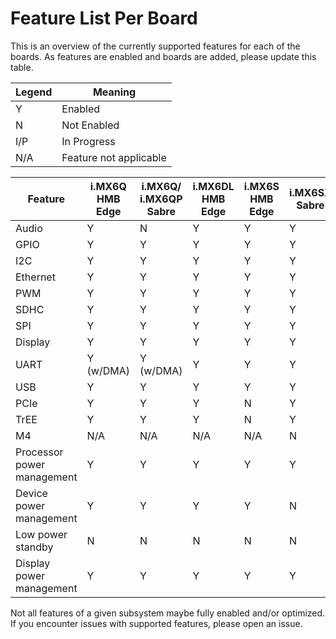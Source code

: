 Feature List Per Board
=======

This is an overview of the currently supported features for each of the boards.  As features are enabled and boards are added, please update this table.

|Legend| Meaning|
|---|---|
| Y | Enabled |
| N | Not Enabled |
| I/P | In Progress |
| N/A | Feature not applicable |

| Feature | i.MX6Q HMB Edge | i.MX6Q/ i.MX6QP Sabre | i.MX6DL HMB Edge | i.MX6S HMB Edge | i.MX6SX Sabre | i.MX6SX UDOO Neo Full | i.MX6ULL EVK | i.MX7D CL IoT Gate | i.MX7D Sabre | i.MX8M EVK | i.MX8M Mini EVK |
|-----|-----|-----|-----|-----|-----|-----|-----|-----|-----|-----|-----|
| Audio    | Y   | N   | Y   | Y   | Y   | N   | N   | Y   | N   | Y   | N   |
| GPIO     | Y   | Y   | Y   | Y   | Y   | Y   | Y   | Y   | Y   | Y   | Y |
| I2C      | Y   | Y   | Y   | Y   | Y   | Y   | Y   | Y   | N   | Y   | Y |
| Ethernet | Y   | Y   | Y   | Y   | Y   | Y   | Y   | Y   | N   | Y   | Y   |
| PWM      | Y   | Y   | Y   | Y   | Y   | Y   | Y   | Y   | N   | N   | N   |
| SDHC     | Y   | Y   | Y   | Y   | Y   | Y   | Y   | Y   | Y   | Y   | Y   |
| SPI      | Y   | Y   | Y   | Y   | Y   | Y   | Y   | Y   | N   | N   | Y   |
| Display  | Y   | Y   | Y   | Y   | Y   | Y   | N   | Y   | N   | Y   | Y   |
| UART     | Y (w/DMA)   | Y (w/DMA)   | Y   | Y   | Y   | Y   | Y   | Y   | N   | N   | Y   |
| USB      | Y   | Y   | Y   | Y   | Y   | Y   | Y   | Y   | N   | Y   | Y   |
| PCIe     | Y   | Y   | Y   | N   | Y   | N   | N   | N   | N   | N   | N   |
| TrEE     | Y   | Y   | Y   | N   | Y   | N   | N   | Y   | N   | Y   | N   |
| M4       | N/A | N/A | N/A | N/A | N   | N   | N   | N   | N   | N   | N   |
| Processor power management      | Y   | Y   | Y   | Y   | Y   | N   | N   | Y   | Y   | Y   | Y   |
| Device power management      | Y   | Y   | Y   | Y   | N   | N   | N   | N   | N   | N   | N   |
| Low power standby      | N   | N   | N   | N   | N   | N   | N   | N   | N   | N   | N   |
| Display power management      | Y   | Y   | Y   | Y   | Y   | N   | N   | N   | N   | N   | N   |


Not all features of a given subsystem maybe fully enabled and/or optimized. If you encounter issues with supported features, please open an issue.
